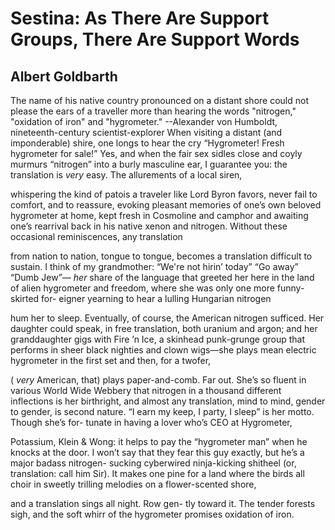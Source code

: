 # Sestina: As There Are Support Groups, There Are Support Words
## Albert Goldbarth
The name of his native country pronounced on a distant shore
could not please the ears of a traveller more than hearing
the words "nitrogen," "oxidation of iron" and "hygrometer."
--Alexander von Humboldt, nineteenth-century scientist-explorer
When visiting a distant (and imponderable) shire,
one longs to hear the cry “Hygrometer!
Fresh hygrometer for sale!” Yes, and when the fair
sex sidles close and coyly murmurs “nitrogen”
into a burly masculine ear, I guarantee you: the translation
is _very_ easy. The allurements of a local siren,

whispering the kind of patois a traveler like Lord Byron
favors, never fail to comfort, and to reassure,
evoking pleasant memories of one’s own beloved hygrometer
at home, kept fresh in Cosmoline and camphor
and awaiting one’s rearrival back in his native xenon and nitrogen.
Without these occasional reminiscences, any translation

from nation to nation, tongue to tongue, becomes a translation
difficult to sustain. I think of my grandmother: “We're not hirin’
today” “Go away” “Dumb Jew”— _her_ share
of the language that greeted her here in the land of alien hygrometer
and freedom, where she was only one more funny-skirted for-
eigner yearning to hear a lulling Hungarian nitrogen

hum her to sleep. Eventually, of course, the American nitrogen
sufficed. Her daughter could speak, in free translation,
both uranium and argon; and her granddaughter gigs with Fire ’n
Ice, a skinhead punk-grunge group that performs in sheer
black nighties and clown wigs—she plays mean electric hygrometer
in the first set and then, for a twofer,

( _very_ American, that) plays paper-and-comb. Far
out. She’s so fluent in various World Wide Webbery that nitrogen
in a thousand different inflections is her birthright, and almost any
translation,
mind to mind, gender to gender, is second nature. “I earn
my keep, I party, I sleep” is her motto. Though she’s for-
tunate in having a lover who’s CEO at Hygrometer,

Potassium, Klein  & Wong: it helps to pay the “hygrometer
man” when he knocks at the door. I won’t say that they fear
this guy exactly, but he’s a major badass nitrogen-
sucking cyberwired ninja-kicking shitheel (or, translation:
call him Sir). It makes one pine for a land where the birds all choir in
sweetly trilling melodies on a flower-scented shore,

and a translation sings all night. Row gen-
tly toward it. The tender forests sigh, and the soft whirr
of the hygrometer promises oxidation of iron.